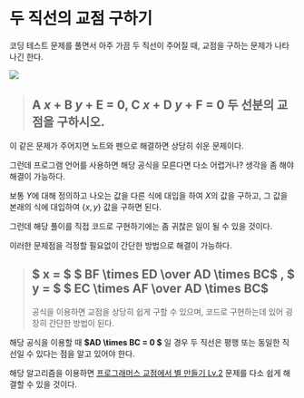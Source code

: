 # 두 직선의 교점 구하기

코딩 테스트 문제를 풀면서 아주 가끔 두 직선이 주어질 때, 교점을 구하는 문제가 나타나긴 한다.

![](https://i.postimg.cc/rpZwgNNn/0.png)

> ## A $x$ + B $y$ + E = 0, C $x$ + D $y$ + F = 0 두 선분의 교점을 구하시오.

이 같은 문제가 주어지면 노트와 펜으로 해결하면 상당히 쉬운 문제이다.

그런데 프로그램 언어를 사용하면 해당 공식을 모른다면 다소 어렵거나? 생각을 좀 해야 해결이 가능하다.

보통 $Y$에 대해 정의하고 나오는 값을 다른 식에 대입을 하여 $X$의 값을 구하고, 그 값을 본래의 식에 대입하여 {$x,y$} 값을 구하면 된다.

그런데 해당 풀이를 직접 코드로 구현하기에는 좀 귀찮은 일이 될 수 있을 것이다.

이러한 문제점을 걱정할 필요없이 간단한 방법으로 해결이 가능하다.

> ## $ x = $ $ BF \times ED \over AD \times BC$ $,$ $ y = $ $ EC \times AF \over AD \times BC$
>
> 공식을 이용하면 교점을 상당히 쉽게 구할 수 있으며, 코드로 구현하는데 있어 굉장히 간단한 방법이 된다.

해당 공식을 이용할 때 **$AD \times BC = 0 $** 일 경우 두 직선은 평행 또는 동일한 직선일 수 있다는 점을 알고 있어야 한다.

해당 알고리즘을 이용하면 [프로그래머스 교점에서 별 만들기 Lv.2](https://school.programmers.co.kr/learn/courses/30/lessons/87377) 문제를 다소 쉽게 해결할 수 있을 것이다.
